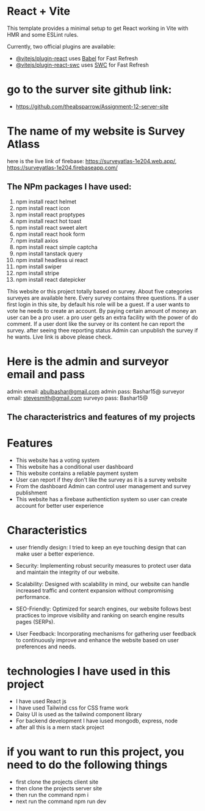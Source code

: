 # React + Vite

This template provides a minimal setup to get React working in Vite with HMR and some ESLint rules.

Currently, two official plugins are available:

- [@vitejs/plugin-react](https://github.com/vitejs/vite-plugin-react/blob/main/packages/plugin-react/README.md) uses [Babel](https://babeljs.io/) for Fast Refresh
- [@vitejs/plugin-react-swc](https://github.com/vitejs/vite-plugin-react-swc) uses [SWC](https://swc.rs/) for Fast Refresh

# go to the surver site github link:  
- https://github.com/theabsparrow/Assignment-12-server-site



# The name of my website is Survey Atlass
here  is the live link of firebase:
https://surveyatlas-1e204.web.app/,
https://surveyatlas-1e204.firebaseapp.com/


## The NPm packages I have used:
1. npm install react helmet
2. npm install react icon
3. npm install react proptypes
4. npm install react hot toast
5. npm install react sweet alert
6. npm install react hook form
7. npm install axios
8. npm install react simple captcha
9. npm install tanstack query
10. npm install headless ui react
11. npm install swiper
12. npm install stripe
13. npm install react datepicker

This website or this project totally based on survey. About five categories surveyes are available here. Every survey contains three questions. If a user first login in this site, by default his role will be a guest. If a user  wants to vote he needs to create an account. By paying certain amount of money an user can be a pro user. a pro user gets an extra facility with the power of do comment.  If a user dont like the survey or its content he can report the survey. after seeing thee reporting status Admin can unpublish the survey if he wants. Live link is above  please check.

# Here is the admin and surveyor email and pass
admin email: abulbashar@gmail.com
admin pass: Bashar15@
surveyor email: stevesmith@gmail.com
surveyo pass: Bashar15@

## The characteristrics and features of my projects

# Features
- This website has a voting system
- This website has a conditional user dashboard
- This website contains a reliable payment system
- User can report if they don't like the survey as it is a survey website
- From the dashboard Admin can control user management and survey publishment
- This website has a firebase authentiction system so user can create account for better user experience

# Characteristics
- user friendly design: I tried to keep an eye touching design that can make user a better experience.

- Security: Implementing robust security measures to protect user data and maintain the integrity of our website.

- Scalability: Designed with scalability in mind, our website can handle increased traffic and content expansion without compromising performance.

- SEO-Friendly: Optimized for search engines, our website follows best practices to improve visibility and ranking on search engine results pages (SERPs).

- User Feedback: Incorporating mechanisms for gathering user feedback to continuously improve and enhance the website based on user preferences and needs.

# technologies I have used in this project
- I have used React js
- I have used Tailwind css for CSS frame work
- Daisy UI is used as the tailwind component library
- For backend development I have iused mongodb, express, node
- after all this is a mern stack project
  
# if you want to run this project, you need to do the following things
- first clone the projects client site
- then clone the projects server site
- then run the command npm i
- next run the command npm run dev
